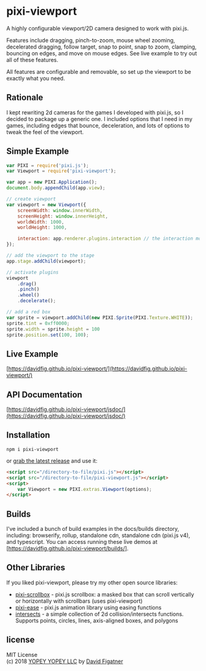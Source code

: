 # pixi-viewport
A highly configurable viewport/2D camera designed to work with pixi.js.

Features include dragging, pinch-to-zoom, mouse wheel zooming, decelerated dragging, follow target, snap to point, snap to zoom, clamping, bouncing on edges, and move on mouse edges. See live example to try out all of these features.

All features are configurable and removable, so set up the viewport to be exactly what you need.

## Rationale
I kept rewriting 2d cameras for the games I developed with pixi.js, so I decided to package up a generic one. I included options that I need in my games, including edges that bounce, deceleration, and lots of options to tweak the feel of the viewport. 

## Simple Example
```js
var PIXI = require('pixi.js');
var Viewport = require('pixi-viewport');

var app = new PIXI.Application();
document.body.appendChild(app.view);

// create viewport
var viewport = new Viewport({
    screenWidth: window.innerWidth,
    screenHeight: window.innerHeight,
    worldWidth: 1000,
    worldHeight: 1000,

    interaction: app.renderer.plugins.interaction // the interaction module is important for wheel() to work properly when renderer.view is placed or scaled
});

// add the viewport to the stage
app.stage.addChild(viewport);

// activate plugins
viewport
    .drag()
    .pinch()
    .wheel()
    .decelerate();

// add a red box
var sprite = viewport.addChild(new PIXI.Sprite(PIXI.Texture.WHITE));
sprite.tint = 0xff0000;
sprite.width = sprite.height = 100
sprite.position.set(100, 100);
```

## Live Example
[https://davidfig.github.io/pixi-viewport/](https://davidfig.github.io/pixi-viewport/)

## API Documentation
[https://davidfig.github.io/pixi-viewport/jsdoc/](https://davidfig.github.io/pixi-viewport/jsdoc/)

## Installation

    npm i pixi-viewport

or [grab the latest release](https://github.com/davidfig/pixi-viewport/releases/) and use it:

```html
<script src="/directory-to-file/pixi.js"></script>
<script src="/directory-to-file/pixi-viewport.js"></script>
<script>
    var Viewport = new PIXI.extras.Viewport(options);
</script>
```

## Builds

I've included a bunch of build examples in the docs/builds directory, including: browserify, rollup, standalone cdn, standalone cdn (pixi.js v4), and typescript. You can access running these live demos at [https://davidfig.github.io/pixi-viewport/builds/].
  

## Other Libraries
If you liked pixi-viewport, please try my other open source libraries:
* [pixi-scrollbox](https://github.com/davidfig/pixi-scrollbox) - pixi.js scrollbox: a masked box that can scroll vertically or horizontally with scrollbars (uses pixi-viewport)
* [pixi-ease](https://github.com/davidfig/pixi-ease) - pixi.js animation library using easing functions
* [intersects](https://github.com/davidfig/intersects) - a simple collection of 2d collision/intersects functions. Supports points, circles, lines, axis-aligned boxes, and polygons

## license  
MIT License  
(c) 2018 [YOPEY YOPEY LLC](https://yopeyopey.com/) by [David Figatner](https://twitter.com/yopey_yopey/)
